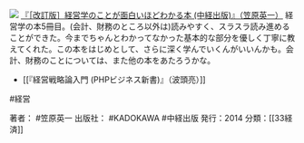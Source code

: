 
[![](http://ecx.images-amazon.com/images/I/41Bia6OjY-L._SL160_.jpg)](http://www.amazon.co.jp/exec/obidos/ASIN/B00LBPG2X2/choiyaki81-22/ref=nosim)
[『［改訂版］経営学のことが面白いほどわかる本 (中経出版)』（笠原英一）](http://www.amazon.co.jp/exec/obidos/ASIN/B00LBPG2X2/choiyaki81-22/ref=nosim)
経営学の本5冊目。(会計、財務のところ以外は)読みやすく、スラスラ読み進めることができた。今までちゃんとわかってなかった基本的な部分を優しく丁寧に教えてくれた。この本をはじめとして、さらに深く学んでいくんがいいんかも。会計、財務のことについては、また他の本をあたろうかな。

- [[『経営戦略論入門 (PHPビジネス新書)』（波頭亮）]]

#経営 

著者： #笠原英一 
出版社： #KADOKAWA #中経出版
発行：2014
分類：[[33経済]]
